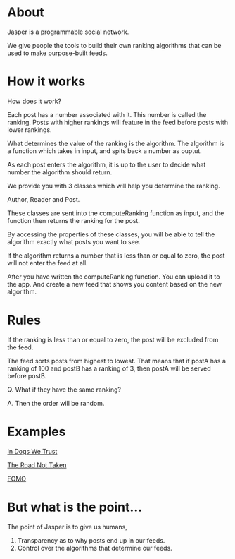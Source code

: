 # About

Jasper is a programmable social network.

We give people the tools to build their own ranking algorithms that can be used to make purpose-built feeds.

# How it works

How does it work?

Each post has a number associated with it. This number is called the ranking. Posts with higher rankings
will feature in the feed before posts with lower rankings.

What determines the value of the ranking is the algorithm. The algorithm is a function which
takes in input, and spits back a number as ouptut.

As each post enters the algorithm, it is up to the user to decide what number the algorithm should return.

We provide you with 3 classes which will help you determine the ranking.

Author, Reader and Post.

These classes are sent into the computeRanking function as input, and the function then returns the ranking for the post.

By accessing the properties of these classes, you will be able to tell the algorithm exactly what posts you want to see.

If the algorithm returns a number that is less than or equal to zero, the post will not enter the feed at all.

After you have written the computeRanking function. You can upload it to the app. And create a new feed that shows you content based on the new algorithm.

# Rules

If the ranking is less than or equal to zero, the post will be excluded from the feed. 

The feed sorts posts from highest to lowest. That means that if postA has a ranking of 100 and postB has a ranking of 3, then postA will be served before postB.

Q. What if they have the same ranking?

A. Then the order will be random.

# Examples

[In Dogs We Trust](https://github.com/elijahleinkram/feed-samples/blob/master/functions/in_dogs_we_trust.js)

[The Road Not Taken](https://github.com/elijahleinkram/feed-samples/blob/master/functions/the_road_not_taken.js)

[FOMO](https://github.com/elijahleinkram/feed-samples/blob/master/functions/fomo.js)

# But what is the point...

The point of Jasper is to give us humans,

1. Transparency as to why posts end up in our feeds. 
2. Control over the algorithms that determine our feeds. 










